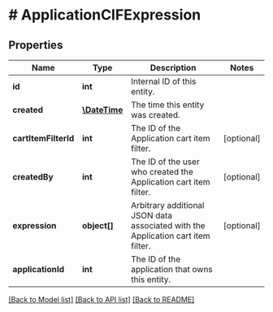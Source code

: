 # # ApplicationCIFExpression

## Properties

Name | Type | Description | Notes
------------ | ------------- | ------------- | -------------
**id** | **int** | Internal ID of this entity. | 
**created** | [**\DateTime**](\DateTime.md) | The time this entity was created. | 
**cartItemFilterId** | **int** | The ID of the Application cart item filter. | [optional] 
**createdBy** | **int** | The ID of the user who created the Application cart item filter. | [optional] 
**expression** | **object[]** | Arbitrary additional JSON data associated with the Application cart item filter. | [optional] 
**applicationId** | **int** | The ID of the application that owns this entity. | 

[[Back to Model list]](../../README.md#documentation-for-models) [[Back to API list]](../../README.md#documentation-for-api-endpoints) [[Back to README]](../../README.md)


